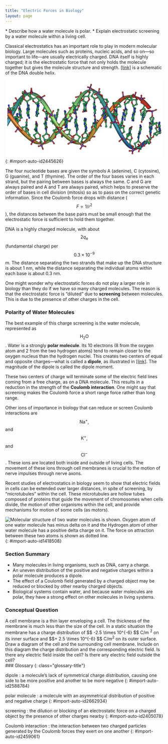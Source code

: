 ```yaml
---
title: "Electric Forces in Biology"
layout: page
---
```



<div class="abstract" markdown="1">
* Describe how a water molecule is polar.
* Explain electrostatic screening by a water molecule within a living cell.
</div>

Classical electrostatics has an important role to play in modern molecular biology. Large molecules such as proteins, nucleic acids, and so on—so important to life—are usually electrically charged. DNA itself is highly charged; it is the electrostatic force that not only holds the molecule together but gives the molecule structure and strength. [\[link\]](#import-auto-id2445626) is a schematic of the DNA double helix.

 ![A double-helical D N A structure is shown in the figure.](../resources/Figure_19_06_02a.jpg "DNA is a highly charged molecule. The DNA double helix shows the two coiled strands each containing a row of nitrogenous bases, which &#x201C;code&#x201D; the genetic information needed by a living organism. The strands are connected by bonds between pairs of bases. While pairing combinations between certain bases are fixed (C-G and A-T), the sequence of nucleotides in the strand varies. (credit: Jerome Walker)"){: #import-auto-id2445626}

The four nucleotide bases are given the symbols A (adenine), C (cytosine), G (guanine), and T (thymine). The order of the four bases varies in each strand, but the pairing between bases is always the same. C and G are always paired and A and T are always paired, which helps to preserve the order of bases in cell division (mitosis) so as to pass on the correct genetic information. Since the Coulomb force drops with distance ( $$F\propto 1/{r}^{2} $$
), the distances between the base pairs must be small enough that the electrostatic force is sufficient to hold them together.

DNA is a highly charged molecule, with about  $$2{q}_{\text{e}} $$  (fundamental charge) per  $$ 0.3 \times 10^{-9}  $$
 m. The distance separating the two strands that make up the DNA structure is about 1 nm, while the distance separating the individual atoms within each base is about 0.3 nm.

One might wonder why electrostatic forces do not play a larger role in biology than they do if we have so many charged molecules. The reason is that the electrostatic force is “diluted” due to **screening** between molecules. This is due to the presence of other charges in the cell.

### Polarity of Water Molecules

The best example of this charge screening is the water molecule, represented as  $${\text{H}}_{2}\text{O} $$
. Water is a strongly **polar molecule**. Its 10 electrons (8 from the oxygen atom and 2 from the two hydrogen atoms) tend to remain closer to the oxygen nucleus than the hydrogen nuclei. This creates two centers of equal and opposite charges—what is called a **dipole**, as illustrated in [\[link\]](#import-auto-id1418508). The magnitude of the dipole is called the dipole moment.

These two centers of charge will terminate some of the electric field lines coming from a free charge, as on a DNA molecule. This results in a reduction in the strength of the **Coulomb interaction**. One might say that screening makes the Coulomb force a short range force rather than long range.

Other ions of importance in biology that can reduce or screen Coulomb interactions are  $${\text{Na}}^{+}\text{,} $$
 and  $${\text{K}}^{+}\text{,} $$
 and  $${\text{Cl}}^{-} $$
. These ions are located both inside and outside of living cells. The movement of these ions through cell membranes is crucial to the motion of nerve impulses through nerve axons.

Recent studies of electrostatics in biology seem to show that electric fields in cells can be extended over larger distances, in spite of screening, by “microtubules” within the cell. These microtubules are hollow tubes composed of proteins that guide the movement of chromosomes when cells divide, the motion of other organisms within the cell, and provide mechanisms for motion of some cells (as motors).

 ![Molecular structure of two water molecules is shown. Oxygen atom of one water molecule has minus delta on it and the Hydrogen atom of other water molecule has a positive delta charge on it. The force on attraction between these two atoms is shown as dotted line.](../resources/Figure_19_06_03a.jpg "This schematic shows water ( \( \text{H}_2 \text{O} \) ) as a polar molecule. Unequal sharing of electrons between the oxygen ( \( \text{O} \) ) and hydrogen ( \( \text{H} \) ) atoms leads to a net separation of positive and negative charge&#x2014;forming a dipole. The symbols \( \delta^{-} \) and \( \delta^{+} \) indicate that the oxygen side of the \( \text{H}_2 \text{O} \) molecule tends to be more negative, while the hydrogen ends tend to be more positive. This leads to an attraction of opposite charges between molecules."){: #import-auto-id1418508}

### Section Summary

* Many molecules in living organisms, such as DNA, carry a charge.
* An uneven distribution of the positive and negative charges within a polar molecule produces a dipole.
* The effect of a Coulomb field generated by a charged object may be reduced or blocked by other nearby charged objects.
* Biological systems contain water, and because water molecules are polar, they have a strong effect on other molecules in living systems.

### Conceptual Question

<div class="exercise" data-element-type="conceptual-questions">
<div class="problem" markdown="1">
A cell membrane is a thin layer enveloping a cell. The thickness of the membrane is much less than the size of the cell. In a static situation the membrane has a charge distribution of  $$ -2.5 \times 10^{-6}  $$
C/m <sup>2</sup> on its inner surface and  $$+ 2.5 \times 10^{-6}  $$
 C/m<sup>2</sup> on its outer surface. Draw a diagram of the cell and the surrounding cell membrane. Include on this diagram the charge distribution and the corresponding electric field. Is there any electric field inside the cell? Is there any electric field outside the cell?

</div>
</div>

<div class="glossary" markdown="1">
### Glossary
{: class="glossary-title"}

dipole
: a molecule’s lack of symmetrical charge distribution, causing one side to be more positive and another to be more negative
{: #import-auto-id2588784}

polar molecule
: a molecule with an asymmetrical distribution of positive and negative charge
{: #import-auto-id2662934}

screening
: the dilution or blocking of an electrostatic force on a charged object by the presence of other charges nearby
{: #import-auto-id2405078}

Coulomb interaction
: the interaction between two charged particles generated by the Coulomb forces they exert on one another
{: #import-auto-id2459061}

</div>
